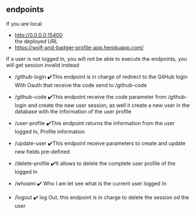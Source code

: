 ## endpoints 

If you are local 
- http://0.0.0.0:15400  
the deployed URL 
- https://wolf-and-badger-profile-app.herokuapp.com/

If a user is not logged In, you will not be able to execute the endpoints, you will get session invalid instead

- /github-login
  ✔️This endpoint is in charge of redirect to the GitHub login With Oauth that receive the code send to /github-code

- /github-code
   ✔️This endpoint receive the code parameter from /github-login and create the new user session, as well it create a new user
     in the database with the information of the user profile 

- /user-profile
   ✔️This endpoint returns the information from the user logged In, Profile information

- /update-user
   ✔️This endpoint receive parameters to create and update new fields pre-defined 

- /delete-profile
   ✔️It allows to delete the complete user profile of the logged In 

- /whoami
   ✔️ Who I am let see what is the current user logged In

- /logout
    ✔️ log Out, this endpoint is in charge to delete the session od the user 
